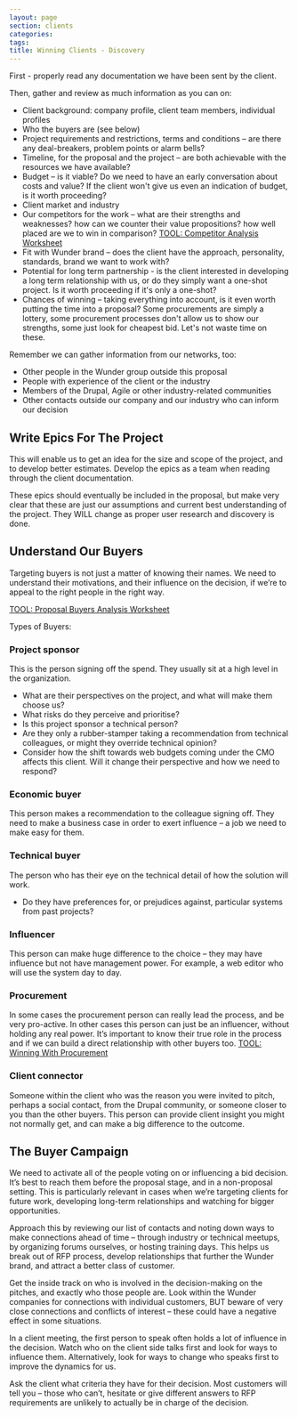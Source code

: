 ```yaml
---
layout: page
section: clients
categories:
tags:
title: Winning Clients - Discovery
---
```


First - properly read any documentation we have been sent by the client.

Then, gather and review as much information as you can on:

- Client background: company profile, client team members, individual profiles
- Who the buyers are (see below)
- Project requirements and restrictions, terms and conditions – are there any deal-breakers, problem points or alarm bells?
- Timeline, for the proposal and the project – are both achievable with the resources we have available?
- Budget – is it viable? Do we need to have an early conversation about costs and value? If the client won't give us even an indication of budget, is it worth proceeding?
- Client market and industry
- Our competitors for the work – what are their strengths and weaknesses? how can we counter their value propositions? how well placed are we to win in comparison? [TOOL: Competitor Analysis Worksheet](https://docs.google.com/presentation/d/1YZ6YlRoFWK5REEieHpIYOhGEHOf3U0MNDC9CGIyYKiQ/edit#slide=id.p4)
- Fit with Wunder brand – does the client have the approach, personality, standards, brand we want to work with?
- Potential for long term partnership - is the client interested in developing a long term relationship with us, or do they simply want a one-shot project. Is it worth proceeding if it's only a one-shot?
- Chances of winning – taking everything into account, is it even worth putting the time into a proposal? Some procurements are simply a lottery, some procurement processes don't allow us to show our strengths, some just look for cheapest bid. Let's not waste time on these.

Remember we can gather information from our networks, too:

- Other people in the Wunder group outside this proposal
- People with experience of the client or the industry
- Members of the Drupal, Agile or other industry-related communities
- Other contacts outside our company and our industry who can inform our decision

## Write Epics For The Project
This will enable us to get an idea for the size and scope of the project, and to develop better estimates. Develop the epics as a team when reading through the client documentation.

These epics should eventually be included in the proposal, but make very clear that these are just our assumptions and current best understanding of the project. They WILL change as proper user research and discovery is done.

## Understand Our Buyers
Targeting buyers is not just a matter of knowing their names. We need to understand their motivations, and their influence on the decision, if we’re to appeal to the right people in the right way.

[TOOL: Proposal Buyers Analysis Worksheet](https://docs.google.com/document/d/1bbR4Xo9aVRYjA9UF653oJ20QMyS10uPV-NCeIY1eWlU/edit)

Types of Buyers:

### Project sponsor
This is the person signing off the spend. They usually sit at a high level in the organization.

- What are their perspectives on the project, and what will make them choose us?
- What risks do they perceive and prioritise?
- Is this project sponsor a technical person?
- Are they only a rubber-stamper taking a recommendation from technical colleagues, or might they override technical opinion?
- Consider how the shift towards web budgets coming under the CMO affects this client. Will it change their perspective and how we need to respond?

### Economic buyer
This person makes a recommendation to the colleague signing off. They need to make a business case in order to exert influence – a job we need to make easy for them.

### Technical buyer
The person who has their eye on the technical detail of how the solution will work.

- Do they have preferences for, or prejudices against, particular systems from past projects?

### Influencer
This person can make huge difference to the choice – they may have influence but not have management power. For example, a web editor who will use the system day to day.

### Procurement
In some cases the procurement person can really lead the process, and be very pro-active. In other cases this person can just be an influencer, without holding any real power. It’s important to know their true role in the process and if we can build a direct relationship with other buyers too.
[TOOL: Winning With Procurement](https://docs.google.com/a/wunderkraut.com/presentation/d/1IPr04C39adDeVOjiZwLAfn9ZPkPNCJ6rfx09raTWmCk/edit)

### Client connector
Someone within the client who was the reason you were invited to pitch, perhaps a social contact, from the Drupal community, or someone closer to you than the other buyers.
This person can provide client insight you might not normally get, and can make a big difference to the outcome.


## The Buyer Campaign
We need to activate all of the people voting on or influencing a bid decision. It’s best to reach them before the proposal stage, and in a non-proposal setting. This is particularly relevant in cases when we’re targeting clients for future work, developing long-term relationships and watching for bigger opportunities.

Approach this by reviewing our list of contacts and noting down ways to make connections ahead of time – through industry or technical meetups, by organizing forums ourselves, or hosting training days. This helps us break out of RFP process, develop relationships that further the Wunder brand, and attract a better class of customer.

Get the inside track on who is involved in the decision-making on the pitches, and exactly who those people are. Look within the Wunder companies for connections with individual customers, BUT beware of very close connections and conflicts of interest – these could have a negative effect in some situations.

In a client meeting, the first person to speak often holds a lot of influence in the decision. Watch who on the client side talks first and look for ways to influence them. Alternatively, look for ways to change who speaks first to improve the dynamics for us.

Ask the client what criteria they have for their decision. Most customers will tell you – those who can’t, hesitate or give different answers to RFP requirements are unlikely to actually be in charge of the decision.
